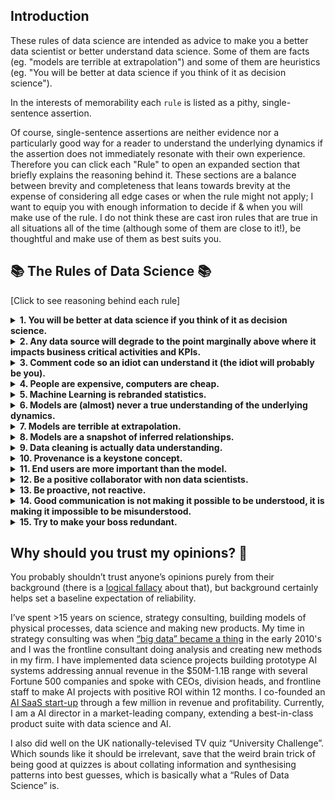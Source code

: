 
## Introduction
These rules of data science are intended as advice to make you a better data scientist or better understand data science. Some of them are facts (eg. "models are terrible at extrapolation") and some of them are heuristics (eg. "You will be better at data science if you think of it as decision science").  

In the interests of memorability each `rule` is listed as a pithy, single-sentence assertion.

Of course, single-sentence assertions are neither evidence nor a particularly good way for a reader to understand the underlying dynamics if the assertion does not immediately resonate with their own experience.  Therefore you can click each "Rule" to open an expanded section that briefly explains the reasoning behind it.  These sections are a balance between brevity and completeness that leans towards brevity at the expense of considering all edge cases or when the rule might not apply; I want to equip you with enough information to decide if & when you will make use of the rule.  I do not think these are cast iron rules that are true in all situations all of the time (although some of them are close to it!), be thoughtful and make use of them as best suits you.



## :books: The Rules of Data Science :books:
[Click to see reasoning behind each rule]

<details id="its-decision-science">
  <summary><b>1. You will be better at data science if you think of it as decision science.</b></summary> 
  
  The most important part of data science is the “so what?” of your discovery.  What should be done differently because of this, and how can that change be realised?  Seen this way, **the entire toolkit of data science is focused on making better decisions and changing outcomes**.

  For example, consider a model to forecast industrial equipment failures. It can be tempting to think of improving the accuracy of a model as a KPI that proves we have done well, but it isn’t: what matters is how much the model improves the real world result, what decision it allows us to make differently that creates value.  It might not be valuable to forecast equipment failures more accurately if the forecast is significantly shorter than the lead time to deliver and install the part (downtime due to breakages is barely changed), or if precision:recall tradeoffs determine value more than does accuracy, or any one of a number of complications unique to the equipment we are trying to forecast failure on.
  
  The entire problem of “forecasting equipment failure” should have been considered as “how to maximise the value of the equipment?” and the overall context analysed to look for decisions that might be altered to create value:  AI to forecast equipment failure at the individual level, analysis of which maintenance activities are most impactful, changing the intensity at which equipment runs to arbitrage lifespan against productivity, flexible schedules on maintenance teams, altering the distribution of parts in warehouses, etc…  
  
  Thinking of the core problem as finding the right decision and then making it correctly expands the data scientist’s view in impactful ways.  Talk to stakeholders to understand the operations we will be changing, create consensus among change leaders who need to believe in a project for it to work, reject modelling efforts that can’t be impactful even if accurate.
  
  In the average project most of the value comes from a good understanding of the business problem, the product, and the data, combined with the interpersonal skills to get stakeholders to commit to the correct decision.
</details>


<details>
  <summary><b>2. Any data source will degrade to the point marginally above where it impacts business critical activities and KPIs.</b></summary> 
  
  AKA **Burley’s Law of Data Degradation** (I talk about this one a lot...).

  Overall, the quality of a company’s data will degrade to the point just shy of impacting daily operations.  The data that a business needs for mission-critical operations will be in good working order and the data that does not impact critical initiatives will almost certainly not be.
  
  There are two main reasons for this: 
  1) human work invariably has mistakes and mission-critical data gets checked in a way that non-critical data does not, thus the latter accumulates errors over time; 
  2) traditional business logic viewed IT as a cost be minimised and therefore smart IT policy was to only invest in mission critical systems.  
  
  As a data scientist, internalising this fundamental paranoia about data sources is one of the key ways experienced staff are better at the job.  

  On a technical level, project timelines should include significant data cleaning ([data understanding](https://github.com/JMBurley/Rules_of_Data_Science/blob/a2fee7ee46ae63f2ab4bff85413f8223ca8e8886/README.md?plain=1#L110)) for a new product and ongoing products need a plan to maintain data quality.

  On a professional level, data scientists should accept that an existing data source being below the quality we need is rarely due to malice or incompetence; it is the result of a smart prioritisation of resources.  Take time to understand why things are the way they are and you will be a better collaborator and get great results faster.
</details>

<details>
  <summary><b>3. Comment code so an idiot can understand it (the idiot will probably be you).</b></summary> 
  
  Closely related to Guido Van Rossum’s famous _“code is read more often than it is written”_, we should make our code as unambiguous as possible.  It is rarely an inefficient use of time to typehint, write detailed docstrings, and add comments.  The writer will spend far less time on the commenting than the next reader will spend understanding the code.

  In case further motivation were needed, the time you save is most often your own when you come back to use/modify your own prior work.  Furthermore, the process of writing typehints and comments will often make you realise something is unnecessarily unclear, inefficient or inextensible and allow immediate corrections.
</details>

<details>
  <summary><b>4. People are expensive, computers are cheap.</b></summary> 
  
  A data scientist or software engineer costs tens-to-hundreds of $/£/€ per hour and storage+compute cost orders of magnitude less.  
  
  Bear this in mind when thinking of optimisations -- spending a week of person-time to save $10pcm on cloud fees is a terrible investment.  The best optimisations are ones that make staff more efficient.  We should be happy to pay for more compute resources to fix a problem or leave code slower than it could be, because it allows staff to spend their time on higher value workstreams.
  
 The justifiable times to work on compute efficiency are typically one of following, which are mostly about identifying the downstream effects of inefficient code rather than the direct cost:
  
   -  _"A stitch in time saves nine"_:  A refactor now is much simpler than later, so the work is a people-saving measure.  We are favorably arbitraging current vs future person time.
   -  _"Loathed systems"_: Human concentration can be a fragile thing and waiting on a compute process for 5 mins can ruin human workflows. As can instability, unclear UX or bad error handling.  When there is a process users don't like, consider improving the code quality.
   -  _"Business critical"_:  A few extra hours of compute time doesn't matter until it is the difference between an overnight system update being ready for business in the morning.  We are not worried about the compute cost, we are worried about a business revenue stream.
   - _"Actually computers are expensive"_:  Sometimes the monthly compute bill is larger than staff costs (you'll know if it is) and compute efficiencies are well worth the staff time they require.
  
 To be clear, this rule is **not** an excuse to rapidly write shoddy code (that will mire your team in technical debt and scaling problems), nor is it an excuse for management to allow a rickety codebase to persist unpatched and barely stable.  It is about making decisions that best make use of the resources available to us taking an accurate view of their costs, and offering a heavy reminder that we frequently underestimate the expense of our staff.
</details>

<details>
  <summary><b>5. Machine Learning is rebranded statistics.</b></summary> 
  
  The business use of statistics used to be hours-to-months of human time in order to make a prediction or determine if a hypothesis was true.  It required data that was causally related to the problem and, at best, Mutually-Exclusive & Completely Exhaustive (MECE).

  It is a useful cognitive lens to view machine learning as a mathematical system that does statistics very quickly to make a prediction.  All the same caveats for data apply: do you think the inputs to the ML model present a complete knowledge of the causal inputs to this prediction?  For data scientists this can suggest which data source you need to curate.  For people working with data scientists you can ask in detail about model inputs and consider if you would trust human statisticians’ predictions using those data?  If not, you might want to be careful about relying on that model.
</details>

<details>
  <summary><b>6. Models are (almost) never a true understanding of the underlying dynamics. </b></summary> 
  
  AKA _“All models are wrong, but some models are useful.”_

  See: next two rules ”Models are terrible at extrapolation” “Models are a snapshot of inferred relationships”.  Best practice in response to this is understanding & accepting those limitations and planning accordingly.

  At time of writing (Dec 2022), this rule is correct.  But we may see future model architectures that can better provide causative understanding of systems and extrapolate in a more reasonable fashion.
</details>

<details>
  <summary><b>7. Models are terrible at extrapolation.</b></summary> 
  
  Machine learning models work by freeform fitting to observed data (save rare examples where you embed a causal structure in the model: say enforcing a radial kernel in a SVM or the recent “physically-motivated neural network” trend).  We can think of this, fairly accurately, as creating a very long complex formula to interpolate between known datapoints (train set) to perform well on similar datapoints (test set).

  There is no reason to believe that such interpolation-based modelling will extrapolate to uncharted parts of the input hyperspace and give correct (or even sensible) results.  ML is much like fitting a polynomial to a wiggly line: amazing results within the seen data range, dangerous results outside of that range.  The exact nature of that danger depends on the model (eg. decision tree vs linear regression) and all data scientists should be alert to not trust models when they are extrapolating.
</details>

<details>
  <summary><b>8. Models are a snapshot of inferred relationships.</b></summary> 

  Models optimise to match the results seen in their input data, based on the mathematical structure of the model.  They do not posit any true causal understanding of the relationships between variables or how those relationships might change when unseen external factors alter.  

  Famously, Google Flu Trends could forecast upcoming flu rates based on internet search terms -- an eminently sensible idea: flu rates should be related to searching about illness symptoms, trips to pharmacies and all sorts of data that Google knows -- but the project failed over 2013-15 with epidemic flu seasons when fear changed how people searched for flu.

  This problem can be defended against by proactively retraining models on new data, giving the model truly MECE data (but beware that extrapolation is still a problem), structuring models with true causal understanding, or by honestly admitting that a model is imperfect and planning its use aware that future real-world changes will break it.
</details>

<details>
  <summary><b>9. Data cleaning is actually data understanding.</b></summary> 
  
  Cleaning is, for most of us, an unfortunate chore (happy to have it done but rarely happy about doing it) and framing part of our data science workflow as "cleaning" creates an aversion that is harmful.

  "Cleaning" implies that the cleaned data is the sole result, that the data starting off dirty was an aberrant mistake and if we could get a genie to magic up clean data with no human memory of how it was cleaned we could be more productive data scientists focused on the "real work".

  But data cleaning is selectively choosing and applying tranformations to create the best possible MECE dataset for downstream analysis and models.  And that is anything but trivial, it's the foundation for decision-making (recall we are really decision scientists).  Doing that means understanding the data, and considered that way it is obvious that "cleaning" isn't a menial chore but one of the most important parts of getting a good model. That's an important mindset change that makes you more attentive and happier when doing it.

  Data cleaning is therefore data understanding (and all the actions you take after understanding the data) and you can't possibly skip "understanding" when doing data science.

  There are some important corollaries to knowing that cleaning is about understanding the dataset:
   - knowledge of the data is as important as the transformations applied, document those important pieces of provenance and data-gotchas;
   - every choice made in data cleaning should be documented;
   - cleaning transforms are as important as feature engineering transforms (they should be reusable, well-commented, and tested).
   
   PS. It is tempting to demarcate data cleaning as bug catching (removing outliers, bad columns, and imputing missing data), and not diagnostic analytics or deep understanding of data.  To be clear, this rule asserts that there is a continuous chain of understanding from finding outliers to creating features that should not be conceptually split into disparate chunks.  Rather than data cleaning I'd suggest talking about discrete tasks (eg. find outliers).
</details>

<details>
  <summary><b>10. Provenance is a keystone concept.</b></summary> 
  
  Academic historians have a precise, technical use for provenance that every data scientist should know.  Provenance is the lineage of data: what is it, who made it, for what purpose and when, and how has it moved from creation to us (corollary: what data has not made it to us).

  Provenance is critical to understanding the bias, context, accuracy, and reliability of data.  A data scientist who understands the concept of provenance can ask better questions of a data source and more cleanly explain to non-specialists where problems might lie.

  Without having the lens of provenance to reconsider what we know and how do we think we know it, we are at much higher risk of using data inappropriate for the task at hand, or drawing (wrong?) conclusions at artificially high levels of certainty.
</details>

<details>
  <summary><b>11. End users are more important than the model.</b></summary> 
  
  Models and data findings only have impact if they are used/implemented -- a highly skillful model with zero adoption is far less valuable than a moderately skillful model that is highly adopted by end users -- therefore good decision science must create change for end-users.

  While the exact nature of implementing change at an organisation is the topic of entire books and careers, for data scientists considering end-users is a good way to start on this journey.

  Considering how end-users will be asked to alter behaviour in response to data can direct us to the pain points (that may prevent adoption) or the key stakeholders (who need to support the project for it to succeed).  Early career data scientists can look to identify these and flag for their managers.  Data science leadership must be able to get buy-in to solve these problems (either yourself or cultivating an ally who can.  This is why CEO support makes-or-breaks many data projects).  At all levels, it is best practice for data scientists to talk to relevant stakeholders before, during, and after the data/model work.
</details>

<details>
  <summary><b>12. Be a positive collaborator with non data scientists.</b></summary> 
  
  When a data scientist starts looking into a topic at a company, we have a nasty habit of finding all the accumulated mistakes and generating extra work for other staff as we investigate why data is the way it is.  Depending on the mistakes found, staff might fear we are damaging their reputation and career.  Approach this the wrong way and people will not be enthusiastic collaborators.

  Best practice is to focus on the improvements that can be made (not past mistakes), have empathy for the past constraints and openly praise the great work that you find in your investigations.  If reporting fundamental shortcomings to management, be honest but explain the “why” of how we got there and the path to improvement.  This will get everyone better results faster and is the first step on making a transformation to a data-driven division/company.
</details>

<details>
  <summary><b>13. Be proactive, not reactive.</b></summary> 
  
  It is common for data scientists to work in areas of uncertainty where we lack sufficient context, particularly when new or inexperienced.  The correct response to this is to be proactive about getting the context required or explaining early to stakeholders the lack of context and setting expectations accordingly.  Being reactive and going heads-down on code/analysis with whatever information you happened to be provided initially is worse for everyone.

  More broadly, being proactive and sharing/seeking information is essential to good work within and across teams (this is true for all teams, and is not coder-specific).  If you work at a company where this is difficult or dissuaded it will limit your growth; change your company's practices or look for another job.

  If you are engaged in a project with stakeholder resistance (ie. someone doesn't want it implemented) then being proactive in talking with them and creating a paper trail may, in the best case, solve the resistance where reactive avoidance would not.  In the worst case, the paper trail is an important defense for both the project and your professional reputation.  You should remain a positive collaborator, but be aware that others may not be.
  
  Taking the reins and solving problems is clearly better than meekly waiting in a bad state, but the effort required to be proactive make it a discipline that requires continuous work.
</details>

<details>
  <summary><b>14. Good communication is not making it possible to be understood, it is making it impossible to be misunderstood.</b></summary> 
  
  Clarity in communication and empathy for your audience are evergreen skills for everyone, but are particularly important, challenging, and overlooked for data scientists.

  An important data science meeting typically has stakeholders from across the company with different backgrounds, talking about complex topics at some level of abstraction. It is very easy for people to use the same word to mean different things, or to use words with a lot of assumed knowledge that listeners won't have.  You should be proactive about defining terms used and asking for clarification on terms that other people are using.  

  Great interdisciplinary data scientists change their communication style & content according to their audience: abstracing away computational details to focus on strategic principles of the model when talking to end users, or focusing on the data pipeline to troubleshoot with a data engineer.  Communicate your message in the language your audience understands rather than leaving a layer of interpretation inside your audience's head from what-you-said to what-they-care-about.
</details>

<details>
  <summary><b>15. Try to make your boss redundant.</b></summary> 
  
  Which could be rephrased as “anticipate your boss’ needs”. This is not a data science specific rule, but is important enough to include regardless.

  Typically your boss will spend some amount of time thinking about your work: verifying correctness, deciding the next priority, tracking timelines, (etc…), and some amount of time doing differentiated work that only she can do:  her own technical work, planning organisation-level resources, getting buy-in on projects and removing roadblocks.  The more you can proactively take over the former tasks such that your boss doesn’t have to do them, or you provide curated inputs to make her tasks faster, the better.  This will make you more aware of the context of your work within the larger organisation (always good personal growth) and is commonly aligned with promotion requirements in larger companies.  Plus, if your company is well-organised, you are enabling both you and your boss to spend more time on more valuable work.
</details>







## Why should you trust my opinions? 🤔
You probably shouldn’t trust anyone’s opinions purely from their background (there is a [logical fallacy](https://en.wikipedia.org/wiki/Argument_from_authority) about that), but background certainly helps set a baseline expectation of reliability.

I’ve spent >15 years on science, strategy consulting, building models of physical processes, data science and making new products.  My time in strategy consulting was when [“big data” became a thing](https://trends.google.com/trends/explore?date=all&geo=US&q=big%20data) in the early 2010's and I was the frontline consultant doing analysis and creating new methods in my firm.  I have implemented data science projects building prototype AI systems addressing annual revenue in the $50M-1.1B range with several Fortune 500 companies and spoke with CEOs, division heads, and frontline staff to make AI projects with positive ROI within 12 months.  I co-founded an [AI SaaS start-up](https://www.actif.ai/our-story/) through a few million in revenue and profitability.  Currently, I am a AI director in a market-leading company, extending a best-in-class product suite with data science and AI.

I also did well on the UK nationally-televised TV quiz “University Challenge”. Which sounds like it should be irrelevant, save that the weird brain trick of being good at quizzes is about collating information and synthesising patterns into best guesses,  which is basically what a “Rules of Data Science” is.
